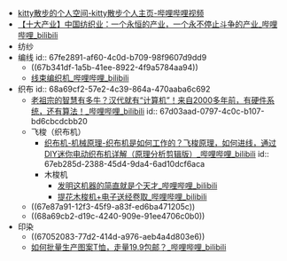 - [kitty散步的个人空间-kitty散步个人主页-哔哩哔哩视频](https://space.bilibili.com/1572639617)
- [【十大产业】中国纺织业：一个永恒的产业，一个永不停止斗争的产业_哔哩哔哩_bilibili](https://www.bilibili.com/video/BV14n4y1R77T/)
- 纺纱
- 编线
  id:: 67fe2891-af60-4c0d-b709-98f9607d9dd9
	- ((67b341df-1a5b-41ee-8922-4f9a5784aa94))
	- [线束编织机_哔哩哔哩_bilibili](https://www.bilibili.com/video/BV1rC411p7LV/)
- 织布
  id:: 68a69cf2-57e2-4c39-864a-470aaba6c692
	- [老祖宗的智慧有多牛？汉代就有“计算机”！来自2000多年前，有硬件系统，还有算法！_哔哩哔哩_bilibili](https://www.bilibili.com/video/BV1VZNXekE6o)
	  id:: 67d03aad-0797-4c0c-b107-bd6cbcdcbb20
	- 飞梭（织布机）
		- [织布机-机械原理-织布机是如何工作的？飞梭原理，如何进线，通过DIY迷你电动织布机详解（原理分析剪辑版）_哔哩哔哩_bilibili](https://www.bilibili.com/video/BV1GD4y147qj/)
		  id:: 67eb285d-2388-45d4-9da4-6ad10dcf6aca
		- 木梭机
			- [发明这机器的简直就是个天才_哔哩哔哩_bilibili](https://www.bilibili.com/video/BV16W421P7XN/)
			- [提花木梭机+电子送经卷取_哔哩哔哩_bilibili](https://www.bilibili.com/video/BV1FC4y177AC/)
	- ((67e87a91-12f3-45f9-a83f-ed6ba471205c))
	- ((68a69cb2-d19c-4240-909e-91ee4706c0b0))
- 印染
	- ((67052083-77d2-414d-a976-aeb4a4d803e6))
	- [如何批量生产图案T恤，走量19.9包邮？_哔哩哔哩_bilibili](https://www.bilibili.com/video/BV1tQy1BnEEL/)